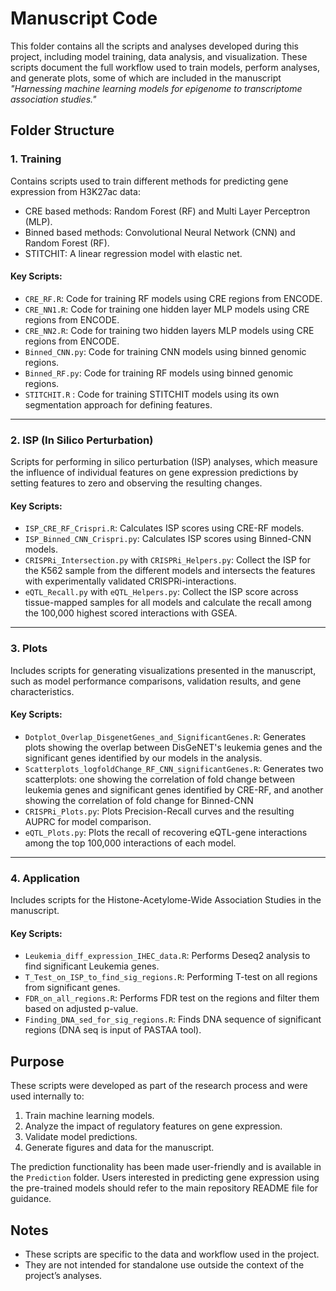 # Manuscript Code  

This folder contains all the scripts and analyses developed during this project, including model training, data analysis, and visualization. These scripts document the full workflow used to train models, perform analyses, and generate plots, some of which are included in the manuscript *"Harnessing machine learning models for epigenome to transcriptome association studies."*  


## Folder Structure  

### 1. Training  
Contains scripts used to train different methods for predicting gene expression from H3K27ac data:

- CRE based methods: Random Forest (RF) and Multi Layer Perceptron (MLP).
- Binned based methods: Convolutional Neural Network (CNN) and Random Forest (RF).
- STITCHIT: A linear regression model with elastic net.

#### Key Scripts:  
- `CRE_RF.R`: Code for training RF models using CRE regions from ENCODE.  
- `CRE_NN1.R`: Code for training one hidden layer MLP models using CRE regions from ENCODE.
- `CRE_NN2.R`: Code for training two hidden layers MLP models using CRE regions from ENCODE.
- `Binned_CNN.py`: Code for training CNN models using binned genomic regions.  
- `Binned_RF.py`: Code for training RF models using binned genomic regions.
- `STITCHIT.R` : Code for training STITCHIT models using its own segmentation approach for defining features.

  
---


### 2. ISP (In Silico Perturbation)  
Scripts for performing in silico perturbation (ISP) analyses, which measure the influence of individual features on gene expression predictions by setting features to zero and observing the resulting changes.  

#### Key Scripts:  
- `ISP_CRE_RF_Crispri.R`: Calculates ISP scores using CRE-RF models.  
- `ISP_Binned_CNN_Crispri.py`: Calculates ISP scores using Binned-CNN models.
- `CRISPRi_Intersection.py` with `CRISPRi_Helpers.py`: Collect the ISP for the K562 sample from the different models and intersects the features with experimentally validated CRISPRi-interactions.
- `eQTL_Recall.py` with `eQTL_Helpers.py`: Collect the ISP score across tissue-mapped samples for all models and calculate the recall among the 100,000 highest scored interactions with GSEA.
 
---

### 3. Plots  
Includes scripts for generating visualizations presented in the manuscript, such as model performance comparisons, validation results, and gene characteristics.  

#### Key Scripts:  
- `Dotplot_Overlap_DisgenetGenes_and_SignificantGenes.R`: Generates plots showing the overlap between DisGeNET's leukemia genes and the significant genes identified by our models in the analysis.
- `Scatterplots_logfoldChange_RF_CNN_significantGenes.R`: Generates two scatterplots: one showing the correlation of fold change between leukemia genes and significant genes identified by CRE-RF, and another showing the correlation of fold change for Binned-CNN
- `CRISPRi_Plots.py`: Plots Precision-Recall curves and the resulting AUPRC for model comparison.
- `eQTL_Plots.py`: Plots the recall of recovering eQTL-gene interactions among the top 100,000 interactions of each model.

---
### 4. Application 
Includes scripts for the Histone-Acetylome-Wide Association Studies in the manuscript.

#### Key Scripts:  
- `Leukemia_diff_expression_IHEC_data.R`: Performs Deseq2 analysis to find significant Leukemia genes.
- `T_Test_on_ISP_to_find_sig_regions.R`: Performing T-test on all regions from significant genes.
- `FDR_on_all_regions.R`: Performs FDR test on the regions and filter them based on adjusted p-value.
- `Finding_DNA_sed_for_sig_regions.R`: Finds DNA sequence of significant regions (DNA seq is input of PASTAA tool).


## Purpose  
These scripts were developed as part of the research process and were used internally to:  
1. Train machine learning models.  
2. Analyze the impact of regulatory features on gene expression.  
3. Validate model predictions.  
4. Generate figures and data for the manuscript.  

The prediction functionality has been made user-friendly and is available in the `Prediction` folder. Users interested in predicting gene expression using the pre-trained models should refer to the main repository README file for guidance.  

## Notes  
- These scripts are specific to the data and workflow used in the project.  
- They are not intended for standalone use outside the context of the project’s analyses.  

